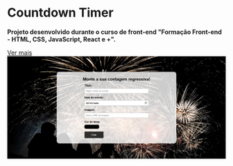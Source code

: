 # Countdown Timer

**Projeto desenvolvido durante o curso de front-end "Formação Front-end - HTML, CSS, JavaScript, React e +".**

[Ver mais](https://gustavoalbonico.github.io/countdown-timer/)
![countdown timer](public/countdown-timer.png)
